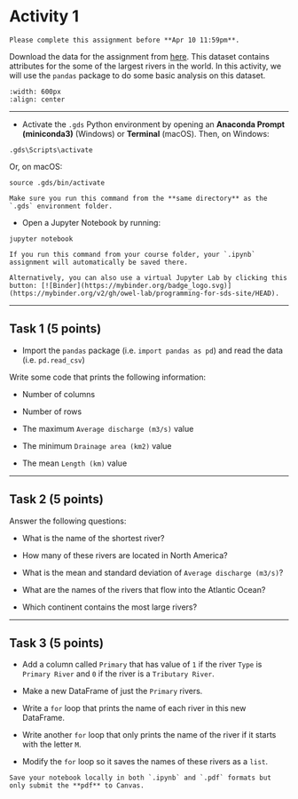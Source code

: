 # Activity 1

```{admonition} Deadline
Please complete this assignment before **Apr 10 11:59pm**.

```

Download the data for the assignment from [here](https://www.dropbox.com/scl/fi/zcqevrwv51k3oahjwwz7k/rivers.csv?rlkey=aal2mmo2kk6exeor3mw9i4lir&dl=0). This dataset contains attributes for the some of the largest rivers in the world. In this activity, we will use the `pandas` package to do some basic analysis on this dataset. 

```{image} images/global-rivers.webp
:width: 600px
:align: center
```
*****************************

* Activate the `.gds` Python environment by opening an **Anaconda Prompt (miniconda3)** (Windows) or **Terminal** (macOS). Then, on Windows:

```
.gds\Scripts\activate
```

Or, on macOS:

```
source .gds/bin/activate
```

```{note}
Make sure you run this command from the **same directory** as the `.gds` environment folder.
```

* Open a Jupyter Notebook by running:

```
jupyter notebook
```

```{note}
If you run this command from your course folder, your `.ipynb` assignment will automatically be saved there.
```

```{tip}
Alternatively, you can also use a virtual Jupyter Lab by clicking this button: [![Binder](https://mybinder.org/badge_logo.svg)](https://mybinder.org/v2/gh/owel-lab/programming-for-sds-site/HEAD).
```

*****************************

## Task 1 (5 points)

* Import the `pandas` package (i.e. `import pandas as pd`) and read the data (i.e. `pd.read_csv`)

Write some code that prints the following information:

* Number of columns

* Number of rows

* The maximum `Average discharge (m3/s)` value

* The minimum `Drainage area (km2)` value

* The mean `Length (km)` value

*****************************

## Task 2 (5 points)

Answer the following questions:

* What is the name of the shortest river?

* How many of these rivers are located in North America?

* What is the mean and standard deviation of `Average discharge (m3/s)`?

* What are the names of the rivers that flow into the Atlantic Ocean?

* Which continent contains the most large rivers?

*****************************

## Task 3 (5 points)

* Add a column called `Primary` that has value of `1` if the river `Type` is `Primary River` and `0` if the river is a `Tributary River`. 

* Make a new DataFrame of just the `Primary` rivers.

* Write a `for` loop that prints the name of each river in this new DataFrame.

* Write another `for` loop that only prints the name of the river if it starts with the letter `M`.

* Modify the `for` loop so it saves the names of these rivers as a `list`. 


```{important}
Save your notebook locally in both `.ipynb` and `.pdf` formats but only submit the **pdf** to Canvas.
```

